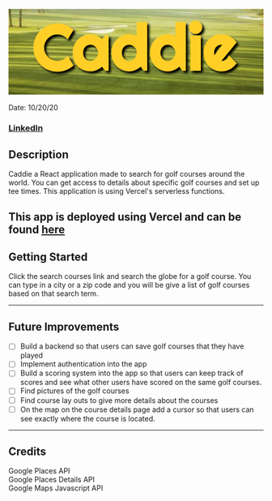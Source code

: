 ![](public/images/caddie-heading.png)

Date: 10/20/20

### [LinkedIn](hhtps://linkedin.com/in/samueltrahan/)

## Description

Caddie a React application made to search for golf courses around the world. You can get access to details about specific golf courses and set up tee times.  This application is using Vercel's serverless functions.

This app is deployed using Vercel and can be found [here](https://caddie-golf.com/)
 ---

 ## Getting Started

 Click the search courses link and search the globe for a golf course. You can type in a city or a zip code and you will be give a list of golf courses based on that search term. 

---

## Future Improvements
- [ ] Build a backend so that users can save golf courses that they have played
- [ ] Implement authentication into the app
- [ ] Build a scoring system into the app so that users can keep track of scores and see what other users have scored on the same golf courses.
- [ ] Find pictures of the golf courses
- [ ] Find course lay outs to give more details about the courses
- [ ] On the map on the course details page add a cursor so that users can see exactly where the course is located.
 ---
  
  ## Credits
  Google Places API <br />
  Google Places Details API <br />
  Google Maps Javascript API <br />